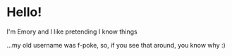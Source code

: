 # Hello!
I'm Emory and I like pretending I know things

...my old username was f-poke, so, if you see that around, you know why :)
<!---
f-poke/f-poke is a ✨ special ✨ repository because its `README.md` (this file) appears on your GitHub profile.
You can click the Preview link to take a look at your changes.
--->

